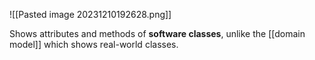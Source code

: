 ![[Pasted image 20231210192628.png]]

Shows attributes and methods of **software classes**, unlike the [[domain model]] which shows real-world classes. 

